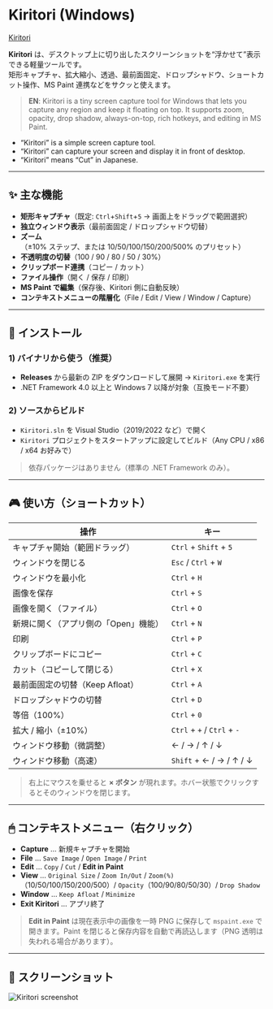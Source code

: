 # Kiritori (Windows)

[Kiritori](https://kiritori.ruhenheim.org)

**Kiritori** は、デスクトップ上に切り出したスクリーンショットを“浮かせて”表示できる軽量ツールです。  
矩形キャプチャ、拡大縮小、透過、最前面固定、ドロップシャドウ、ショートカット操作、MS Paint 連携などをサクッと使えます。

> **EN**: Kiritori is a tiny screen capture tool for Windows that lets you capture any region and keep it floating on top. It supports zoom, opacity, drop shadow, always-on-top, rich hotkeys, and editing in MS Paint.


- “Kiritori” is a simple screen capture tool.
- “Kiritori” can capture your screen and display it in front of desktop.
- “Kiritori” means “Cut” in Japanese.

---

## ✨ 主な機能

- **矩形キャプチャ**（既定: `Ctrl`+`Shift`+`5` → 画面上をドラッグで範囲選択）
- **独立ウィンドウ表示**（最前面固定 / ドロップシャドウ切替）
- **ズーム**（±10% ステップ、または 10/50/100/150/200/500% のプリセット）
- **不透明度の切替**（100 / 90 / 80 / 50 / 30%）
- **クリップボード連携**（コピー / カット）
- **ファイル操作**（開く / 保存 / 印刷）
- **MS Paint で編集**（保存後、Kiritori 側に自動反映）
- **コンテキストメニューの階層化**（File / Edit / View / Window / Capture）

---

## 🧰 インストール















































































### 1) バイナリから使う（推奨）
- **Releases** から最新の ZIP をダウンロードして展開 → `Kiritori.exe` を実行  
- .NET Framework 4.0 以上と Windows 7 以降が対象（互換モード不要）

### 2) ソースからビルド
- `Kiritori.sln` を Visual Studio（2019/2022 など）で開く  
- `Kiritori` プロジェクトをスタートアップに設定してビルド（Any CPU / x86 / x64 お好みで）

> 依存パッケージはありません（標準の .NET Framework のみ）。

---

## 🎮 使い方（ショートカット）

| 操作 | キー |
|---|---|
| キャプチャ開始（範囲ドラッグ） | `Ctrl` + `Shift` + `5` |
| ウィンドウを閉じる | `Esc` / `Ctrl` + `W` |
| ウィンドウを最小化 | `Ctrl` + `H` |
| 画像を保存 | `Ctrl` + `S` |
| 画像を開く（ファイル） | `Ctrl` + `O` |
| 新規に開く（アプリ側の「Open」機能） | `Ctrl` + `N` |
| 印刷 | `Ctrl` + `P` |
| クリップボードにコピー | `Ctrl` + `C` |
| カット（コピーして閉じる） | `Ctrl` + `X` |
| 最前面固定の切替（Keep Afloat） | `Ctrl` + `A` |
| ドロップシャドウの切替 | `Ctrl` + `D` |
| 等倍（100%） | `Ctrl` + `0` |
| 拡大 / 縮小（±10%） | `Ctrl` + `+` / `Ctrl` + `-` |
| ウィンドウ移動（微調整） | ← / → / ↑ / ↓ |
| ウィンドウ移動（高速） | `Shift` + ← / → / ↑ / ↓ |

> 右上にマウスを乗せると **× ボタン** が現れます。ホバー状態でクリックするとそのウィンドウを閉じます。

---

## 🖱 コンテキストメニュー（右クリック）

- **Capture** … 新規キャプチャを開始
- **File** … `Save Image` / `Open Image` / `Print`
- **Edit** … `Copy` / `Cut` / **Edit in Paint**
- **View** … `Original Size` / `Zoom In/Out` / `Zoom(%)`（10/50/100/150/200/500）/ `Opacity`（100/90/80/50/30）/ `Drop Shadow`
- **Window** … `Keep Afloat` / `Minimize`
- **Exit Kiritori** … アプリ終了

> **Edit in Paint** は現在表示中の画像を一時 PNG に保存して `mspaint.exe` で開きます。Paint を閉じると保存内容を自動で再読込します（PNG 透明は失われる場合があります）。

---

## 📸 スクリーンショット

![Kiritori screenshot](https://github.com/mmiyaji/Kiritori-win/blob/master/screenshot/screenshot02.png?raw=true)
